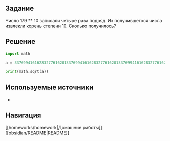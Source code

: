 ## Задание

Число 179 ** 10 записали четыре раза подряд. Из получившегося числа извлекли корень степени 10. Сколько получилось?
## Решение

```python
import math

a = 33769941616283277616201337699416162832776162013376994161628327761620133769941616283277616201

print(math.sqrt(a))
```

## Используемые источники

-

## Навигация

[[homeworks/homework|Домашние работы]]
[[obsidian/README|README]]